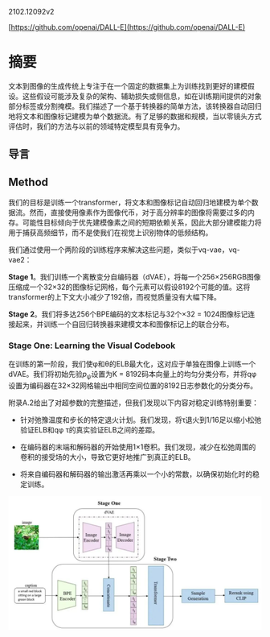 2102.12092v2

[https://github.com/openai/DALL-E](https://github.com/openai/DALL-E)

# 摘要

文本到图像的生成传统上专注于在一个固定的数据集上为训练找到更好的建模假设。这些假设可能涉及复杂的架构、辅助损失或侧信息，如在训练期间提供的对象部分标签或分割掩模。我们描述了一个基于转换器的简单方法，该转换器自动回归地将文本和图像标记建模为单个数据流。有了足够的数据和规模，当以零镜头方式评估时，我们的方法与以前的领域特定模型具有竞争力。

## 导言

## Method

我们的目标是训练一个transformer，将文本和图像标记自动回归地建模为单个数据流。然而，直接使用像素作为图像代币，对于高分辨率的图像将需要过多的内存。可能性目标倾向于优先建模像素之间的短期依赖关系，因此大部分建模能力将用于捕获高频细节，而不是使我们在视觉上识别物体的低频结构。

我们通过使用一个两阶段的训练程序来解决这些问题，类似于vq-vae，vq-vae2：

**Stage 1**。我们训练一个离散变分自编码器（dVAE），将每一个256×256RGB图像压缩成一个32×32的图像标记网格，每个元素可以假设8192个可能的值。这将transformer的上下文大小减少了192倍，而视觉质量没有大幅下降。

**Stage 2**。我们将多达256个BPE编码的文本标记与32个×32 = 1024图像标记连接起来，并训练一个自回归转换器来建模文本和图像标记上的联合分布。

### Stage One: Learning the Visual Codebook

在训练的第一阶段，我们使φ和θ的ELB最大化，这对应于单独在图像上训练一个dVAE。我们将初始先验$p_ψ$设置为K = 8192码本向量上的均匀分类分布，并将qφ设置为编码器在32×32网格输出中相同空间位置的8192日志参数化的分类分布。

附录A.2给出了对超参数的完整描述，但我们发现以下内容对稳定训练特别重要：

- 针对弛豫温度和步长的特定退火计划。我们发现，将τ退火到1/16足以缩小松弛验证ELB和qφ τ的真实验证ELB之间的差距。

- 在编码器的末端和解码器的开始使用1×1卷积。我们发现，减少在松弛周围的卷积的接受场的大小，导致它更好地推广到真正的ELB。

- 将来自编码器和解码器的输出激活再乘以一个小的常数，以确保初始化时的稳定训练。

![image.png](Zero-Shot+Text-to-Image+Generation/image.png)

